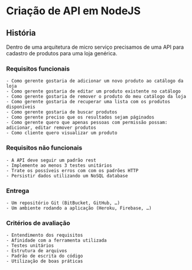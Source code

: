 # Criação de API em NodeJS

## História
Dentro de uma arquitetura de micro serviço precisamos de uma API para cadastro de produtos para uma loja genérica.

### Requisitos funcionais
	- Como gerente gostaria de adicionar um novo produto ao catálogo da loja
	- Como gerente gostaria de editar um produto existente no catálogo
	- Como gerente gostaria de remover o produto do meu catálogo da loja
	- Como gerente gostaria de recuperar uma lista com os produtos disponíveis
	- Como gerente gostaria de buscar produtos
	- Como gerente preciso que os resultados sejam páginados
	- Como gerente quero que apenas pessoas com permissão possam: adicionar, editar remover produtos
	- Como cliente quero visualizar um produto
### Requisitos não funcionais
	- A API deve seguir um padrão rest
	- Implemente ao menos 3 testes unitários
	- Trate os possíveis erros com com os padrões HTTP
	- Persistir dados utilizando um NoSQL database

### Entrega
	- Um repositório Git (BitBucket, GitHub, …)
	- Um ambiente rodando a aplicação (Heroku, Firebase, …)

### Critérios de avaliação
	- Entendimento dos requisitos
	- Afinidade com a ferramenta utilizada
	- Testes unitários
	- Estrutura de arquivos
	- Padrão de escrita do código
	- Utilização de boas práticas
